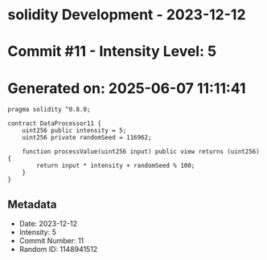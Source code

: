 ﻿# solidity Development - 2023-12-12
# Commit #11 - Intensity Level: 5
# Generated on: 2025-06-07 11:11:41
```solidity
pragma solidity ^0.8.0;

contract DataProcessor11 {
    uint256 public intensity = 5;
    uint256 private randomSeed = 116962;

    function processValue(uint256 input) public view returns (uint256) {
        return input * intensity + randomSeed % 100;
    }
}
```
## Metadata
- Date: 2023-12-12
- Intensity: 5
- Commit Number: 11
- Random ID: 1148941512
